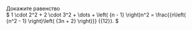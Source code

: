 Докажите равенство  
$
1 \cdot 2^2  + 2 \cdot 3^2  +  \dots   + \left( {n - 1} \right)n^2  = \frac{{n\left( {n^2  - 1} \right)\left( {3n + 2} \right)}}
{{12}}.
$